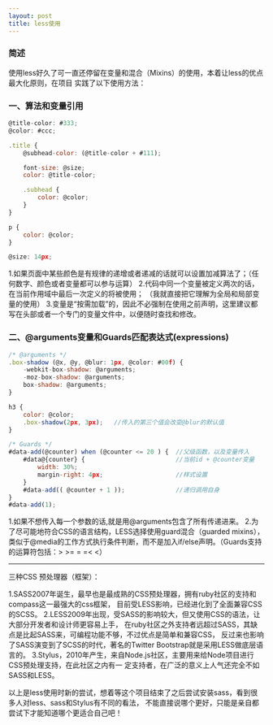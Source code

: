 ```yaml
---
layout: post
title: less使用
---
```


### 简述

  使用less好久了可一直还停留在变量和混合（Mixins）的使用，本着让less的优点最大化原则，在项目
  实践了以下使用方法：

### 一、算法和变量引用

```javascript
@title-color: #333;
@color: #ccc;

.title {
    @subhead-color: (@title-color + #111);

    font-size: @size;
    color: @title-color;

    .subhead {
        color: @color;
    }
}

p {
    color: @color;
}

@size: 14px;
```

1.如果页面中某些颜色是有规律的递增或者递减的话就可以设置加减算法了；（任何数字、颜色或者变量都可以参与运算）
2.代码中同一个变量被定义两次的话，在当前作用域中最后一次定义的将被使用；
（我就直接把它理解为全局和局部变量的使用）
3.变量是“按需加载”的，因此不必强制在使用之前声明，这里建议都写在头部或者一个专门的变量文件中，以便随时查找和修改。

### 二、@arguments变量和Guards匹配表达式(expressions)

```javascript
/* @arguments */
.box-shadow (@x, @y, @blur: 1px, @color: #00f) {
    -webkit-box-shadow: @arguments;
    -moz-box-shadow: @arguments;
    box-shadow: @arguments;
}

h3 {
    color: @color;
	.box-shadow(2px, 3px);   //传入的第三个值会改变@blur的默认值
}

/* Guards */
#data-add(@counter) when (@counter <= 20 ) {  //父级函数，以及变量传入
	#data@{counter} {                         //当前id + @counter变量
		width: 30%;
		margin-right: 4px;                    //样式设置
	}
	#data-add(( @counter + 1 ));              //递归调用自身
}
#data-add(1);
```

1.如果不想传入每一个参数的话,就是用@arguments包含了所有传递进来。
2.为了尽可能地符合CSS的语言结构，LESS选择使用guard混合（guarded mixins），
类似于@media的工作方式执行条件判断，而不是加入if/else声明。（Guards支持的运算符包括：> >= = =< <）

***

三种CSS 预处理器（框架）：

1.SASS2007年诞生，最早也是最成熟的CSS预处理器，拥有ruby社区的支持和compass这一最强大的css框架，
目前受LESS影响，已经进化到了全面兼容CSS的SCSS。
2.LESS2009年出现，受SASS的影响较大，但又使用CSS的语法，让大部分开发者和设计师更容易上手，
在ruby社区之外支持者远超过SASS，其缺点是比起SASS来，可编程功能不够，不过优点是简单和兼容CSS，
反过来也影响了SASS演变到了SCSS的时代，著名的Twitter Bootstrap就是采用LESS做底层语言的。
3.Stylus，2010年产生，来自Node.js社区，主要用来给Node项目进行CSS预处理支持，在此社区之内有一
定支持者，在广泛的意义上人气还完全不如SASS和LESS。

以上是less使用时新的尝试，想着等这个项目结束了之后尝试安装sass，看到很多人对less、sass和Stylus有不同的看法，
不能直接说哪个更好，只能是亲自都尝试下才能知道哪个更适合自己吧！
